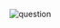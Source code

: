 ![question](https://github.com/SaberDa/InterviewQuestions/blob/master/BrainCrop/Gengda-Li/image/question.png)
